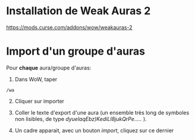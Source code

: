 # Installation de Weak Auras 2

https://mods.curse.com/addons/wow/weakauras-2

# Import d'un groupe d'auras
Pour **chaque** aura/groupe d'auras:

1. Dans WoW, taper 
```
/wa
```

2. Cliquer sur importer

3. Coller le texte d'export d'une aura (un ensemble très long de symboles non lisibles, de type _dyuelaqEbz)KediLI8jukQrPe....._ ).


4. Un cadre apparait, avec un bouton _import_, cliquez sur ce dernier
